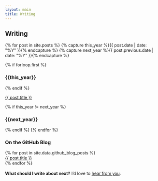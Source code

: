 ```yaml
---
layout: main
title: Writing
---
```


<h2>Writing <a class="rss-link" href="http://feeds.feedburner.com/cobyism" target="_blank" title="Subscribe via RSS, if you’re into that kind of thing." id="rss-link"><i class="fa fa-rss-square"></i></a></h2>

<div class="article-index">
{% for post in site.posts  %}
  {% capture this_year %}{{ post.date | date: "%Y" }}{% endcapture %}
  {% capture next_year %}{{ post.previous.date | date: "%Y" }}{% endcapture %}

  {% if forloop.first %}
    <h3 class="year-group" id="{{ this_year }}-ref">{{this_year}}</h3>
  {% endif %}

  <div class="article-summary">
    <a href="{{ post.url }}">{{ post.title }}</a>
  </div>

  {% if this_year != next_year %}
    <h3 class="year-group" id="{{ next_year }}-ref">{{next_year}}</h3>
  {% endif %}
{% endfor %}
</div>

### On the GitHub Blog

<div class="article-index">
{% for post in site.data.github_blog_posts %}
  <div class="article-summary">
    <a href="{{ post.url }}">{{ post.title }}</a>
  </div>
{% endfor %}
</div>

<div class="align-center">
  <br/>
  <strong>What should I write about next?</strong> I’d love to <a href="mailto:{{ site.author.email }}">hear from you</a>.
</div>
